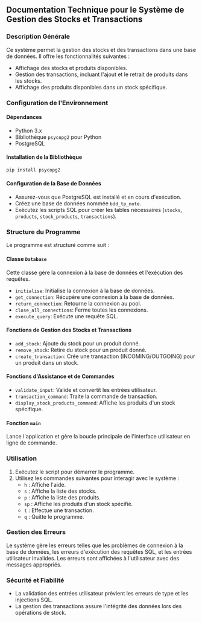 ## Documentation Technique pour le Système de Gestion des Stocks et Transactions

### Description Générale

Ce système permet la gestion des stocks et des transactions dans une base de données. Il offre les fonctionnalités suivantes :

- Affichage des stocks et produits disponibles.
- Gestion des transactions, incluant l'ajout et le retrait de produits dans les stocks.
- Affichage des produits disponibles dans un stock spécifique.

### Configuration de l'Environnement

#### Dépendances

- Python 3.x
- Bibliothèque `psycopg2` pour Python
- PostgreSQL

#### Installation de la Bibliothèque

```bash
pip install psycopg2
```

#### Configuration de la Base de Données

- Assurez-vous que PostgreSQL est installé et en cours d'exécution.
- Créez une base de données nommée `bdd_tp_note`.
- Exécutez les scripts SQL pour créer les tables nécessaires (`stocks`, `products`, `stock_products`, `transactions`).

### Structure du Programme

Le programme est structuré comme suit :

#### Classe `Database`

Cette classe gère la connexion à la base de données et l'exécution des requêtes.

- `initialise`: Initialise la connexion à la base de données.
- `get_connection`: Récupère une connexion à la base de données.
- `return_connection`: Retourne la connexion au pool.
- `close_all_connections`: Ferme toutes les connexions.
- `execute_query`: Exécute une requête SQL.

#### Fonctions de Gestion des Stocks et Transactions

- `add_stock`: Ajoute du stock pour un produit donné.
- `remove_stock`: Retire du stock pour un produit donné.
- `create_transaction`: Crée une transaction (INCOMING/OUTGOING) pour un produit dans un stock.

#### Fonctions d'Assistance et de Commandes

- `validate_input`: Valide et convertit les entrées utilisateur.
- `transaction_command`: Traite la commande de transaction.
- `display_stock_products_command`: Affiche les produits d'un stock spécifique.

#### Fonction `main`

Lance l'application et gère la boucle principale de l'interface utilisateur en ligne de commande.

### Utilisation

1. Exécutez le script pour démarrer le programme.
2. Utilisez les commandes suivantes pour interagir avec le système :
   - `h` : Affiche l'aide.
   - `s` : Affiche la liste des stocks.
   - `p` : Affiche la liste des produits.
   - `sp` : Affiche les produits d'un stock spécifié.
   - `t` : Effectue une transaction.
   - `q` : Quitte le programme.

### Gestion des Erreurs

Le système gère les erreurs telles que les problèmes de connexion à la base de données, les erreurs d'exécution des requêtes SQL, et les entrées utilisateur invalides. Les erreurs sont affichées à l'utilisateur avec des messages appropriés.

### Sécurité et Fiabilité

- La validation des entrées utilisateur prévient les erreurs de type et les injections SQL.
- La gestion des transactions assure l'intégrité des données lors des opérations de stock.
